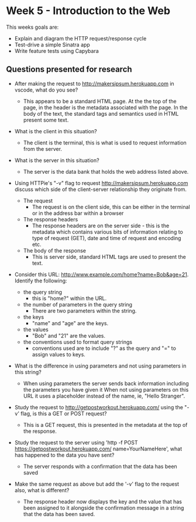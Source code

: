 # Week 5 - Introduction to the Web

This weeks goals are:

- Explain and diagram the HTTP request/response cycle
- Test-drive a simple Sinatra app
- Write feature tests using Capybara

## Questions presented for research

- After making the request to http://makersipsum.herokuapp.com in vscode, what do you see?
  - This appears to be a standard HTML page. At the the top of the page, in the header is the 
  metadata associated with the page.
  In the body of the text, the standard tags and semantics used in HTML present some text.

- What is the client in this situation?
  - The client is the terminal, this is what is used to request information from the server.

- What is the server in this situation?
  - The server is the data bank that holds the web address listed above.

- Using HTTPie's "-v" flag to request http://makersipsum.herokuapp.com discuss which side of the client-server relationship they originate from.

  - The request
    - The request is on the client side, this can be either in the terminal or in the address bar within a browser
  - The response headers
    - The response headers are on the server side - this is the metadata which contains various bits of information
    relating to type of request (GET), date and time of request and encoding etc.
  - The body of the response
    - This is server side, standard HTML tags are used to present the text.

- Consider this URL: http://www.example.com/home?name=Bob&age=21. Identify the following:
  - the query string
    - this is "home?" within the URL.
  - the number of parameters in the query string
    - There are two parameters within the string.
  - the keys
    - "name" and "age" are the keys.
  - the values
    - "Bob" and "21" are the values.
  - the conventions used to format query strings
    - conventions used are to include "?" as the query and "=" to assign values to keys.

- What is the difference in using parameters and not using parameters in this string?
  - When using parameters the server sends back information including the parameters you have given it
  When not using parameters on this URL it uses a placeholder instead of the name, ie, "Hello Stranger".

- Study the request to http://getpostworkout.herokuapp.com/ using the "-v' flag, is this a GET or POST request?
  - This is a GET request, this is presented in the metadata at the top of the response.

- Study the request to the server using 'http -f POST https://getpostworkout.herokuapp.com/ name=YourNameHere', what has happened to the data you have sent?
  - The server responds with a confirmation that the data has been saved

- Make the same request as above but add the '-v' flag to the request also, what is different?
  - The response header now displays the key and the value that has been assigned to it alongside the confirmation message in a string that the data has been saved.



  


